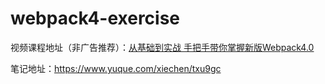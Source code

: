 # webpack4-exercise

视频课程地址（非广告推荐）：[从基础到实战 手把手带你掌握新版Webpack4.0](https://coding.imooc.com/class/316.html)

笔记地址：https://www.yuque.com/xiechen/txu9gc
